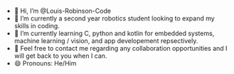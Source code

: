 - 👋 Hi, I’m @Louis-Robinson-Code
- 👀 I’m currently a second year robotics student looking to expand my skills in coding. 
- 🌱 I’m currently learning C, python and kotlin for embedded systems, machine learning / vision, and app developement repsectively.
- 💞️ Feel free to contact me regarding any collaboration opportunities and I will get back to you when I can.
- 😄 Pronouns: He/Him


<!---
Louis-Robinson-Code/Louis-Robinson-Code is a ✨ special ✨ repository because its `README.md` (this file) appears on your GitHub profile.
You can click the Preview link to take a look at your changes.
--->

